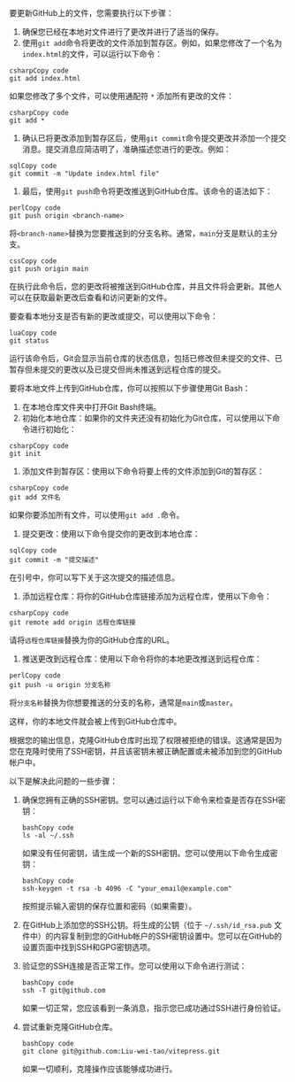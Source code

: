 要更新GitHub上的文件，您需要执行以下步骤：

1. 确保您已经在本地对文件进行了更改并进行了适当的保存。
2. 使用`git add`命令将更改的文件添加到暂存区。例如，如果您修改了一个名为`index.html`的文件，可以运行以下命令：

```
csharpCopy code
git add index.html
```

如果您修改了多个文件，可以使用通配符 `*` 添加所有更改的文件：

```
csharpCopy code
git add *
```

1. 确认已将更改添加到暂存区后，使用`git commit`命令提交更改并添加一个提交消息。提交消息应简洁明了，准确描述您进行的更改。例如：

```
sqlCopy code
git commit -m "Update index.html file"
```

1. 最后，使用`git push`命令将更改推送到GitHub仓库。该命令的语法如下：

```
perlCopy code
git push origin <branch-name>
```

将`<branch-name>`替换为您要推送到的分支名称。通常，`main`分支是默认的主分支。

```
cssCopy code
git push origin main
```

在执行此命令后，您的更改将被推送到GitHub仓库，并且文件将会更新。其他人可以在获取最新更改后查看和访问更新的文件。







要查看本地分支是否有新的更改或提交，可以使用以下命令：

```
luaCopy code
git status
```

运行该命令后，Git会显示当前仓库的状态信息，包括已修改但未提交的文件、已暂存但未提交的更改以及已提交但尚未推送到远程仓库的提交。





要将本地文件上传到GitHub仓库，你可以按照以下步骤使用Git Bash：

1. 在本地仓库文件夹中打开Git Bash终端。
2. 初始化本地仓库：如果你的文件夹还没有初始化为Git仓库，可以使用以下命令进行初始化：

```
csharpCopy code
git init
```

1. 添加文件到暂存区：使用以下命令将要上传的文件添加到Git的暂存区：

```
csharpCopy code
git add 文件名
```

如果你要添加所有文件，可以使用`git add .`命令。

1. 提交更改：使用以下命令提交你的更改到本地仓库：

```
sqlCopy code
git commit -m "提交描述"
```

在引号中，你可以写下关于这次提交的描述信息。

1. 添加远程仓库：将你的GitHub仓库链接添加为远程仓库，使用以下命令：

```
csharpCopy code
git remote add origin 远程仓库链接
```

请将`远程仓库链接`替换为你的GitHub仓库的URL。

1. 推送更改到远程仓库：使用以下命令将你的本地更改推送到远程仓库：

```
perlCopy code
git push -u origin 分支名称
```

将`分支名称`替换为你想要推送的分支的名称，通常是`main`或`master`。

这样，你的本地文件就会被上传到GitHub仓库中。







根据您的输出信息，克隆GitHub仓库时出现了权限被拒绝的错误。这通常是因为您在克隆时使用了SSH密钥，并且该密钥未被正确配置或未被添加到您的GitHub帐户中。

以下是解决此问题的一些步骤：

1. 确保您拥有正确的SSH密钥。您可以通过运行以下命令来检查是否存在SSH密钥：

   ```
   bashCopy code
   ls -al ~/.ssh
   ```

   如果没有任何密钥，请生成一个新的SSH密钥。您可以使用以下命令生成密钥：

   ```
   bashCopy code
   ssh-keygen -t rsa -b 4096 -C "your_email@example.com"
   ```

   按照提示输入密钥的保存位置和密码（如果需要）。

2. 在GitHub上添加您的SSH公钥。将生成的公钥（位于 `~/.ssh/id_rsa.pub` 文件中）的内容复制到您的GitHub帐户的SSH密钥设置中。您可以在GitHub的设置页面中找到SSH和GPG密钥选项。

3. 验证您的SSH连接是否正常工作。您可以使用以下命令进行测试：

   ```
   bashCopy code
   ssh -T git@github.com
   ```

   如果一切正常，您应该看到一条消息，指示您已成功通过SSH进行身份验证。

4. 尝试重新克隆GitHub仓库。

   ```
   bashCopy code
   git clone git@github.com:Liu-wei-tao/vitepress.git
   ```

   如果一切顺利，克隆操作应该能够成功进行。






